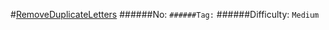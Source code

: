#[RemoveDuplicateLetters](https://leetcode.com/problems/remove-duplicate-letters/)
######No: ``
######Tag: ``
######Difficulty: `Medium`
